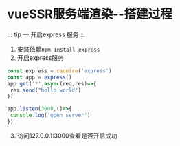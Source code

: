 # vueSSR服务端渲染--搭建过程

::: tip
一.开启express 服务
:::
1. 安装依赖`npm install express`
2. 开启express服务
```js
const express = require('express')
const app = express()
app.get('*',async(req,res)=>{
 res.send("hello world")
})

app.listen(3000,()=>{
 console.log('open server')
})
```
3. 访问127.0.0.1:3000查看是否开启成功
